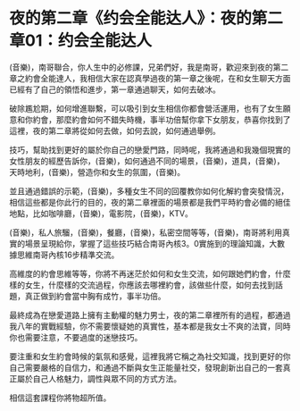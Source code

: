 # 夜的第二章《约会全能达人》：夜的第二章01：约会全能达人

(音樂)，南哥聯合，你人生中的必修課，兄弟們好，我是南哥，歡迎來到夜的第二章之約會全能達人，我相信大家在認真學過夜的第一章之後呢，在和女生聊天方面已經有了自己的領悟和進步，第一章通過聊天，如何去破冰。

破除尷尬期，如何增進聯繫，可以吸引到女生相信你都會營活運用，也有了女生願意和你約會，那麼約會如何不錯失時機，事半功倍幫你拿下女朋友，恭喜你找到了這裡，夜的第二章將從如何去做，如何去說，如何通過舉例。

技巧，幫助找到更好的屬於你自己的戀愛門路，同時呢，我將通過和我幾個現實的女性朋友的經歷告訴你，(音樂)，如何通過不同的場景，(音樂)，道具，(音樂)，天時地利，(音樂)，營造你和女生的氛圍，(音樂)。

並且通過錯誤的示範，(音樂)，多種女生不同的回覆教你如何化解約會突發情況，相信這些都是你此行的目的，夜的第二章裡面的場景都是我們平時約會必備的絕佳地點，比如咖啡廳，(音樂)，電影院，(音樂)，KTV。

(音樂)，私人旅騮，(音樂)，餐廳，(音樂)，私密空間等等，(音樂)，南哥將利用真實的場景呈現給你，掌握了這些技巧結合南哥內核3。0實施到的理論知識，大數據思維南哥內核16步精準交流。

高維度的約會思維等等，你將不再迷茫於如何和女生交流，如何跟她們約會，什麼樣的女生，什麼樣的交流過程，你應該去哪裡約會，該做些什麼，如何去找到話題，真正做到約會當中胸有成竹，事半功倍。

最終成為在戀愛道路上擁有主動權的魅力男士，夜的第二章裡所有的過程，都通過我八年的實戰經驗，你不需要懷疑她的真實性，基本都是我女士不爽的法寶，同時你也需要注意，不要過度的迷戀技巧。

要注重和女生約會時候的氣氛和感覺，這裡我將它稱之為社交知識，找到更好的你自己需要嚴格的自信力，和通過不斷與女生正能量社交，發現創新出自己的一套真正屬於自己人格魅力，調性與眾不同的方式方法。

相信這套課程你將物超所值。